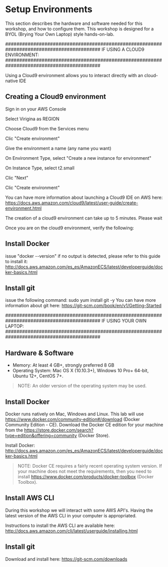 # Setup Environments

This section describes the hardware and software needed for this workshop, and how to configure them. This workshop is designed for a BYOL (Brying Your Own Laptop) style hands-on-lab.

##########################################################################################
IF USING A CLOUD9 ENVIRONMENT:
##########################################################################################

Using a Cloud9 environment allows you to interact directly with an cloud-native IDE

## Creating a Cloud9 environment

Sign in on your AWS Console

Select Virigina as REGION

Choose Cloud9 from the Services menu

Clic "Create environment"

Give the environment a name (any name you want)

On Environment Type, select "Create a new instance for environment"

On Instance Type, select t2.small

Clic "Next" 

Clic "Create environment"

You can have more information about launching a Cloud9 IDE on AWS here: https://docs.aws.amazon.com/cloud9/latest/user-guide/create-environment.html

The creation of a cloud9 environment can take up to 5 minutes. Please wait

Once you are on the cloud9 environment, verify the following:

## Install Docker

issue "docker --version"
if no output is detected, please refer to this guide to install it:
http://docs.aws.amazon.com/es_es/AmazonECS/latest/developerguide/docker-basics.html

## Install git

issue the following command: 
sudo yum install git -y
You can have more information about git here: https://git-scm.com/book/en/v1/Getting-Started

##########################################################################################
IF USING YOUR OWN LAPTOP:
##########################################################################################

## Hardware & Software

- Memory: At least 4 GB+, strongly preferred 8 GB
- Operating System: Mac OS X (10.10.3+), Windows 10 Pro+ 64-bit, Ubuntu 12+, CentOS 7+.

> NOTE: An older version of the operating system may be used.

## Install Docker

Docker runs natively on Mac, Windows and Linux. This lab will use https://www.docker.com/community-edition#/download (Docker Community Edition - CE). Download the Docker CE edition for your machine from the https://store.docker.com/search?type=edition&offering=community (Docker Store).

Install Docker: http://docs.aws.amazon.com/es_es/AmazonECS/latest/developerguide/docker-basics.html

> NOTE: Docker CE requires a fairly recent operating system version. If your machine does not meet the requirements, then you need to install https://www.docker.com/products/docker-toolbox (Docker Toolbox).

## Install AWS CLI

During this workshop we will interact with some AWS API's. Having the latest version of the AWS CLI in your computer is appropriated.

Instructions to install the AWS CLI are available here: http://docs.aws.amazon.com/cli/latest/userguide/installing.html

## Install git

Download and install here: https://git-scm.com/downloads
